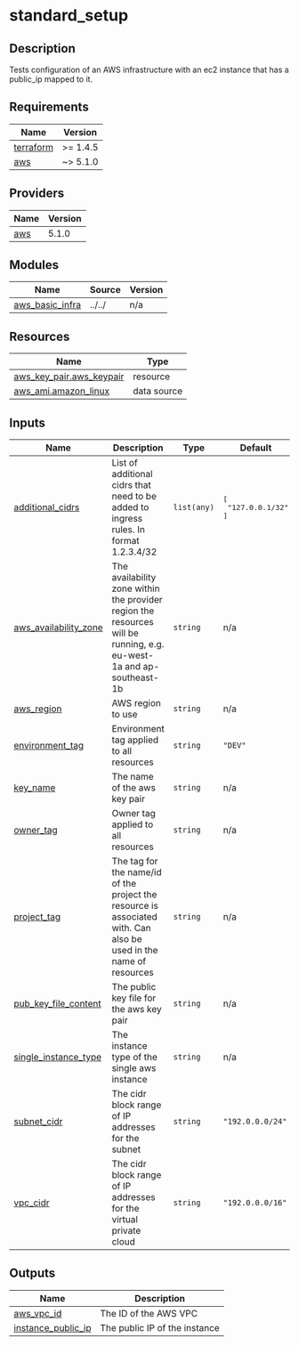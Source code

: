 # standard_setup

## Description

Tests configuration of an AWS infrastructure with an ec2 instance that has a public_ip mapped to it.

<!-- BEGIN_TF_DOCS -->
## Requirements

| Name | Version |
|------|---------|
| <a name="requirement_terraform"></a> [terraform](#requirement\_terraform) | >= 1.4.5 |
| <a name="requirement_aws"></a> [aws](#requirement\_aws) | ~> 5.1.0 |

## Providers

| Name | Version |
|------|---------|
| <a name="provider_aws"></a> [aws](#provider\_aws) | 5.1.0 |

## Modules

| Name | Source | Version |
|------|--------|---------|
| <a name="module_aws_basic_infra"></a> [aws\_basic\_infra](#module\_aws\_basic\_infra) | ../../ | n/a |

## Resources

| Name | Type |
|------|------|
| [aws_key_pair.aws_keypair](https://registry.terraform.io/providers/hashicorp/aws/latest/docs/resources/key_pair) | resource |
| [aws_ami.amazon_linux](https://registry.terraform.io/providers/hashicorp/aws/latest/docs/data-sources/ami) | data source |

## Inputs

| Name | Description | Type | Default | Required |
|------|-------------|------|---------|:--------:|
| <a name="input_additional_cidrs"></a> [additional\_cidrs](#input\_additional\_cidrs) | List of additional cidrs that need to be added to ingress rules. In format 1.2.3.4/32 | `list(any)` | <pre>[<br>  "127.0.0.1/32"<br>]</pre> | no |
| <a name="input_aws_availability_zone"></a> [aws\_availability\_zone](#input\_aws\_availability\_zone) | The availability zone within the provider region the resources will be running, e.g. eu-west-1a and ap-southeast-1b | `string` | n/a | yes |
| <a name="input_aws_region"></a> [aws\_region](#input\_aws\_region) | AWS region to use | `string` | n/a | yes |
| <a name="input_environment_tag"></a> [environment\_tag](#input\_environment\_tag) | Environment tag applied to all resources | `string` | `"DEV"` | no |
| <a name="input_key_name"></a> [key\_name](#input\_key\_name) | The name of the aws key pair | `string` | n/a | yes |
| <a name="input_owner_tag"></a> [owner\_tag](#input\_owner\_tag) | Owner tag applied to all resources | `string` | n/a | yes |
| <a name="input_project_tag"></a> [project\_tag](#input\_project\_tag) | The tag for the name/id of the project the resource is associated with. Can also be used in the name of resources | `string` | n/a | yes |
| <a name="input_pub_key_file_content"></a> [pub\_key\_file\_content](#input\_pub\_key\_file\_content) | The public key file for the aws key pair | `string` | n/a | yes |
| <a name="input_single_instance_type"></a> [single\_instance\_type](#input\_single\_instance\_type) | The instance type of the single aws instance | `string` | n/a | yes |
| <a name="input_subnet_cidr"></a> [subnet\_cidr](#input\_subnet\_cidr) | The cidr block range of IP addresses for the subnet | `string` | `"192.0.0.0/24"` | no |
| <a name="input_vpc_cidr"></a> [vpc\_cidr](#input\_vpc\_cidr) | The cidr block range of IP addresses for the virtual private cloud | `string` | `"192.0.0.0/16"` | no |

## Outputs

| Name | Description |
|------|-------------|
| <a name="output_aws_vpc_id"></a> [aws\_vpc\_id](#output\_aws\_vpc\_id) | The ID of the AWS VPC |
| <a name="output_instance_public_ip"></a> [instance\_public\_ip](#output\_instance\_public\_ip) | The public IP of the instance |
<!-- END_TF_DOCS -->